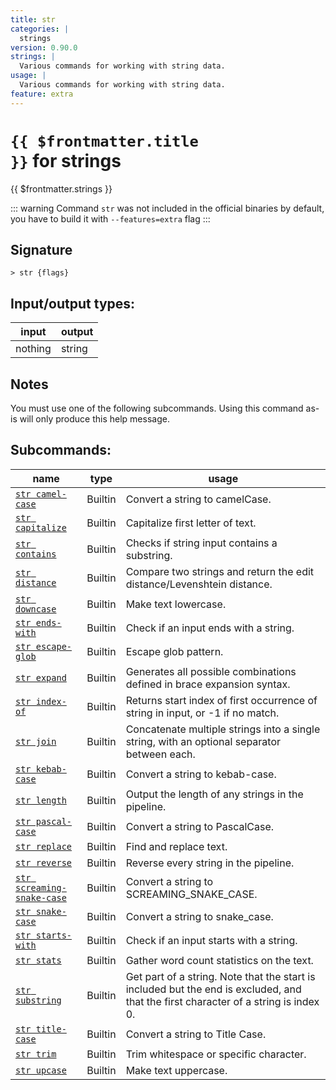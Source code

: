 ```yaml
---
title: str
categories: |
  strings
version: 0.90.0
strings: |
  Various commands for working with string data.
usage: |
  Various commands for working with string data.
feature: extra
---
```


<!-- This file is automatically generated. Please edit the command in https://github.com/nushell/nushell instead. -->

# <code>{{ $frontmatter.title }}</code> for strings

<div class='command-title'>{{ $frontmatter.strings }}</div>

::: warning
Command `str` was not included in the official binaries by default, you have to build it with `--features=extra` flag
:::

## Signature

`> str {flags} `

## Input/output types:

| input   | output |
| ------- | ------ |
| nothing | string |

## Notes

You must use one of the following subcommands. Using this command as-is will only produce this help message.

## Subcommands:

| name                                                                  | type    | usage                                                                                                                               |
| --------------------------------------------------------------------- | ------- | ----------------------------------------------------------------------------------------------------------------------------------- |
| [`str camel-case`](/commands/docs/str_camel-case)                     | Builtin | Convert a string to camelCase.                                                                                                      |
| [`str capitalize`](/commands/docs/str_capitalize)                     | Builtin | Capitalize first letter of text.                                                                                                    |
| [`str contains`](/commands/docs/str_contains)                         | Builtin | Checks if string input contains a substring.                                                                                        |
| [`str distance`](/commands/docs/str_distance)                         | Builtin | Compare two strings and return the edit distance/Levenshtein distance.                                                              |
| [`str downcase`](/commands/docs/str_downcase)                         | Builtin | Make text lowercase.                                                                                                                |
| [`str ends-with`](/commands/docs/str_ends-with)                       | Builtin | Check if an input ends with a string.                                                                                               |
| [`str escape-glob`](/commands/docs/str_escape-glob)                   | Builtin | Escape glob pattern.                                                                                                                |
| [`str expand`](/commands/docs/str_expand)                             | Builtin | Generates all possible combinations defined in brace expansion syntax.                                                              |
| [`str index-of`](/commands/docs/str_index-of)                         | Builtin | Returns start index of first occurrence of string in input, or -1 if no match.                                                      |
| [`str join`](/commands/docs/str_join)                                 | Builtin | Concatenate multiple strings into a single string, with an optional separator between each.                                         |
| [`str kebab-case`](/commands/docs/str_kebab-case)                     | Builtin | Convert a string to kebab-case.                                                                                                     |
| [`str length`](/commands/docs/str_length)                             | Builtin | Output the length of any strings in the pipeline.                                                                                   |
| [`str pascal-case`](/commands/docs/str_pascal-case)                   | Builtin | Convert a string to PascalCase.                                                                                                     |
| [`str replace`](/commands/docs/str_replace)                           | Builtin | Find and replace text.                                                                                                              |
| [`str reverse`](/commands/docs/str_reverse)                           | Builtin | Reverse every string in the pipeline.                                                                                               |
| [`str screaming-snake-case`](/commands/docs/str_screaming-snake-case) | Builtin | Convert a string to SCREAMING_SNAKE_CASE.                                                                                           |
| [`str snake-case`](/commands/docs/str_snake-case)                     | Builtin | Convert a string to snake_case.                                                                                                     |
| [`str starts-with`](/commands/docs/str_starts-with)                   | Builtin | Check if an input starts with a string.                                                                                             |
| [`str stats`](/commands/docs/str_stats)                               | Builtin | Gather word count statistics on the text.                                                                                           |
| [`str substring`](/commands/docs/str_substring)                       | Builtin | Get part of a string. Note that the start is included but the end is excluded, and that the first character of a string is index 0. |
| [`str title-case`](/commands/docs/str_title-case)                     | Builtin | Convert a string to Title Case.                                                                                                     |
| [`str trim`](/commands/docs/str_trim)                                 | Builtin | Trim whitespace or specific character.                                                                                              |
| [`str upcase`](/commands/docs/str_upcase)                             | Builtin | Make text uppercase.                                                                                                                |
